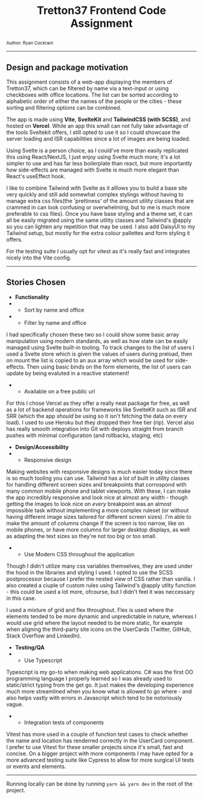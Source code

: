 # <p align="center"> Tretton37 Frontend Code Assignment
<sub>Author: Ryan Cockram

---

## Design and package motivation

This assignment consists of a web-app displaying the members of Tretton37, which can be filtered by name via a text-input or using checkboxes with office locations. The list can be sorted according to alphabetic order of either the names of the people or the cities - these sorting and filtering options can be combined. 

The app is made using __Vite__, __SvelteKit__ and __TailwindCSS (with SCSS)__, and hosted on __Vercel__. While an app this small can not fully take advantage of the tools Sveltekit offers, I still opted to use it so I could showcase the server loading and ISR capabilities since a lot of images are being loaded. 

Using Svelte is a person choice, as I could've more than easily replicated this using React/NextJS, I just enjoy using Svelte much more; it's a lot simpler to use and has far less boilerplate than react, but more importantly how side-effects are managed with Svelte is much more elegant than React's useEffect hook.

I like to combine Tailwind with Svelte as it alllows you to build a base site very quickly and still add somewhat complex stylings without having to manage extra css files(the 'prettiness' of the amount utility classes that are crammed in can look confusing or overwhelming, but to me is much more preferable to css files). Once you have base styling and a theme set, it can all be easily migrated using the same utility classes and Tailwind's @apply so you can lighten any repetition that may be used. I also add DaisyUI to my Tailwind setup, but mostly for the extra colour pallettes and form styling it offers.

For the testing suite I usually opt for vitest as it's really fast and integrates nicely into the Vite config.

---
## Stories Chosen

- __Functionality__
- - Sort by name and office
- - Filter by name and office

I had specifically chosen these two so I could show some basic array manipulation using modern standards, as well as how state can be easily managed using Svelte built-in tooling. To track changes to the list of users I used a Svelte store which is given the values of users during preload, then on mount the list is copied to an aux array which would be used for side-effects. Then using basic binds on the form elements, the list of users can update by being evaluted in a reactive statement!

- - Available on a free public url

For this I chose Vercel as they offer a really neat package for free, as well as a lot of backend operations for frameworks like SvelteKit such as ISR and SRR (which the app _should_ be using so it isn't fetching the data on every load). I used to use Heroku but they dropped their free tier (rip). Vercel also has really smooth integration into Git with deploys straight from branch pushes with minimal configuration (and rollbacks, staging, etc)

- __Design/Accessibility__
- - Responsive design

Making websites with responsive designs is much easier today since there is so much tooling you can use. Tailwind has a lot of built in utility classes for handling different screen sizes and breakpoints that corrospond with many common mobile phone and tablet viewports. With these, I can make the app incredibly responsive and look nice at almost any width - though getting the images to look nice on _every_ breakpoint was an almost impossible task without implementing a more complex ruleset (or without having different image sizes tailored for different screen sizes). I'm able to make the amount of columns change if the screen is too narrow, like on mobile phones, or have more columns for larger desktop displays, as well as adapting the text sizes so they're not too big or too small. 

- - Use Modern CSS throughout the application 

Though I didn't utilize many css variables themselves, they are used under the hood in the libraries and styling I used. I opted to use the SCSS postprocessor because I prefer the nested view of CSS rather than vanilla. I also created a ciuple of custom rules using Tailwind's @apply utlity function - this could be used a lot more, ofcourse, but I didn't feel it was neccessary in this case.

I used a mixture of grid and flex throughout. Flex is used where the elements tended to be more dynamic and unpredictable in nature, whereas I would use grid where the layout needed to be more static, for example when aligning the third-party site icons on the UserCards (Twitter, GitHub, Stack Overflow and LinkedIn).

- __Testing/QA__
- - Use Typescript

Typescript is my go-to when making web applications. C# was the first OO programming language I properly learned so I was already used to static/strict typing from the get go. It just makes the developing experience much more streamlined when you know what is allowed to go where - and also helps vastly with errors in Javascript which tend to be notoriously vague.

- - Integration tests of components

Vitest has more used in a couple of function test cases to check whether the name and location has renderred correctly in the UserCard component. I prefer to use Vitest for these smaller projects since it's small, fast and concise. On a bigger project with more components I may have opted for a more advanced testing suite like Cypress to allow for more surgical UI tests or events and elements.

---

Running locally can be done by running `yarn && yarn dev` in the root of the project.